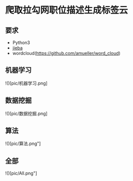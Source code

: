 # 爬取拉勾网职位描述生成标签云
## 要求
- Python3
- [jieba](https://github.com/fxsjy/jieba)
- wordcloud(https://github.com/amueller/word_cloud)
## 机器学习
!()[pic/机器学习.png]
## 数据挖掘
!()[pic/数据挖掘.png]
## 算法
!()[pic/算法.png"]
## 全部
!()[pic/All.png"]
